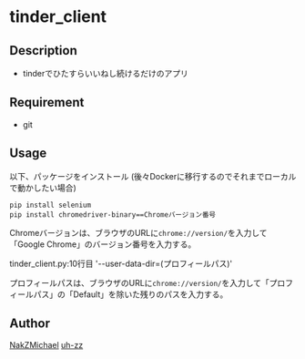 tinder_client
====

## Description
- tinderでひたすらいいねし続けるだけのアプリ

## Requirement
- git

## Usage

以下、パッケージをインストール
(後々Dockerに移行するのでそれまでローカルで動かしたい場合)

```
pip install selenium
pip install chromedriver-binary==Chromeバージョン番号
```
Chromeバージョンは、ブラウザのURLに`chrome://version/`を入力して「Google Chrome」のバージョン番号を入力する。


tinder_client.py:10行目
'--user-data-dir=(プロフィールパス)'

プロフィールパスは、ブラウザのURLに`chrome://version/`を入力して「プロフィールパス」の「Default」を除いた残りのパスを入力する。


## Author

[NakZMichael](https://github.com/NakZMichael)
[uh-zz](https://github.com/uh-zz)
